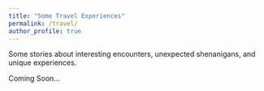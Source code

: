 ```yaml
---
title: "Some Travel Experiences"
permalink: /travel/
author_profile: true
---
```


Some stories about interesting encounters, unexpected shenanigans, and unique experiences.

Coming Soon...